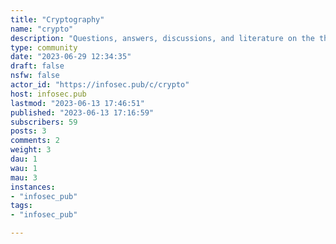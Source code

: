 ```yaml
---
title: "Cryptography" 
name: "crypto"
description: "Questions, answers, discussions, and literature on the theory and practice of cryptography"
type: community
date: "2023-06-29 12:34:35"
draft: false
nsfw: false
actor_id: "https://infosec.pub/c/crypto"
host: infosec.pub
lastmod: "2023-06-13 17:46:51"
published: "2023-06-13 17:16:59"
subscribers: 59
posts: 3
comments: 2
weight: 3
dau: 1
wau: 1
mau: 3
instances:
- "infosec_pub"
tags: 
- "infosec_pub"

---
```

